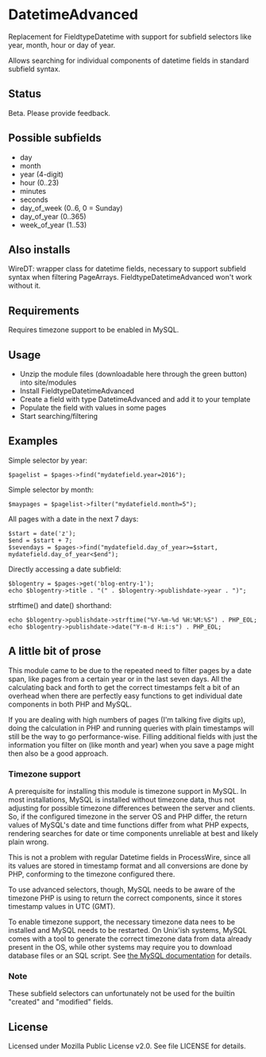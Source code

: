 # DatetimeAdvanced
Replacement for FieldtypeDatetime with support for subfield selectors like year, month, hour or day of year.

Allows searching for individual components of datetime fields in
standard subfield syntax.

## Status

Beta. Please provide feedback.

## Possible subfields

- day
- month
- year (4-digit)
- hour (0..23)
- minutes
- seconds
- day_of_week (0..6, 0 = Sunday)
- day_of_year (0..365)
- week_of_year (1..53)

## Also installs
WireDT: wrapper class for datetime fields, necessary to support
subfield syntax when filtering PageArrays. FieldtypeDatetimeAdvanced won't work
without it.

## Requirements

Requires timezone support to be enabled in MySQL.

## Usage

- Unzip the module files (downloadable here through the green button) into site/modules
- Install FieldtypeDatetimeAdvanced
- Create a field with type DatetimeAdvanced and add it to your template
- Populate the field with values in some pages
- Start searching/filtering

## Examples

Simple selector by year:
```
$pagelist = $pages->find("mydatefield.year=2016");
```

Simple selector by month:
```
$maypages = $pagelist->filter("mydatefield.month=5");
```

All pages with a date in the next 7 days:
```
$start = date('z');
$end = $start + 7;
$sevendays = $pages->find("mydatefield.day_of_year>=$start, mydatefield.day_of_year<$end");
```

Directly accessing a date subfield:
```
$blogentry = $pages->get('blog-entry-1');
echo $blogentry->title . "(" . $blogentry->publishdate->year . ")";
```

strftime() and date() shorthand:
```
echo $blogentry->publishdate->strftime("%Y-%m-%d %H:%M:%S") . PHP_EOL;
echo $blogentry->publishdate->date("Y-m-d H:i:s") . PHP_EOL;
```

## A little bit of prose

This module came to be due to the repeated need to filter pages by a date span, like pages
from a certain year or in the last seven days. All the calculating back and forth to get the
correct timestamps felt a bit of an overhead when there are perfectly easy functions to get
individual date components in both PHP and MySQL.

If you are dealing with high numbers of pages (I'm talking five digits up), doing the calculation
in PHP and running queries with plain timestamps will still be the way to go performance-wise.
Filling additional fields with just the information you filter on (like month and year) when you
save a page might then also be a good approach.

### Timezone support

A prerequisite for installing this module is timezone support in MySQL. In most installations,
MySQL is installed without timezone data, thus not adjusting for possible timezone differences
between the server and clients. So, if the configured timezone in the server OS and PHP differ,
the return values of MySQL's date and time functions differ from what PHP expects, rendering
searches for date or time components unreliable at best and likely plain wrong.

This is not a problem with regular Datetime fields in ProcessWire, since all its values are
stored in timestamp format and all conversions are done by PHP, conforming to the timezone
configured there.

To use advanced selectors, though, MySQL needs to be aware of the timezone PHP is using to
return the correct components, since it stores timestamp values in UTC (GMT).

To enable timezone support, the necessary timezone data nees to be installed and MySQL
needs to be restarted. On Unix'ish systems, MySQL comes with a tool to generate the
correct timezone data from data already present in the OS, while other systems may require
you to download database files or an SQL script. See
[the MySQL documentation](http://dev.mysql.com/doc/refman/5.7/en/time-zone-support.html) for details.

### Note

These subfield selectors can unfortunately not be used for the builtin "created" and "modified" fields.

## License

Licensed under Mozilla Public License v2.0. See file LICENSE for details.
